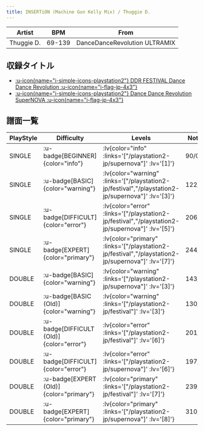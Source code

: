 ```yaml
---
title: INSERTiON (Machine Gun Kelly Mix) / Thuggie D.
---
```


|Artist|BPM|From|
|------|---|----|
|Thuggie D.|69-139|DanceDanceRevolution ULTRAMIX|

## 収録タイトル

- [ :u-icon{name="i-simple-icons-playstation2"} DDR FESTIVAL Dance Dance Revolution :u-icon{name="i-flag-jp-4x3"} ](/playstation2-jp/festival)
- [ :u-icon{name="i-simple-icons-playstation2"} Dance Dance Revolution SuperNOVA :u-icon{name="i-flag-jp-4x3"} ](/playstation2-jp/supernova)

## 譜面一覧

|PlayStyle|Difficulty|Levels|Notes|Movie|
|---------|----------|------|-----|-----|
|SINGLE| :u-badge[BEGINNER]{color="info"} | :lv{color="info" :links='["/playstation2-jp/supernova"]' :lv='[1]'} |90/0||
|SINGLE| :u-badge[BASIC]{color="warning"} | :lv{color="warning" :links='["/playstation2-jp/festival","/playstation2-jp/supernova"]' :lv='[3]'} |122/10||
|SINGLE| :u-badge[DIFFICULT]{color="error"} | :lv{color="error" :links='["/playstation2-jp/festival","/playstation2-jp/supernova"]' :lv='[5]'} |206/14||
|SINGLE| :u-badge[EXPERT]{color="primary"} | :lv{color="primary" :links='["/playstation2-jp/festival","/playstation2-jp/supernova"]' :lv='[7]'} |244/19||
|DOUBLE| :u-badge[BASIC]{color="warning"} | :lv{color="warning" :links='["/playstation2-jp/supernova"]' :lv='[3]'} |143/21||
|DOUBLE| :u-badge[BASIC (Old)]{color="warning"} | :lv{color="warning" :links='["/playstation2-jp/festival"]' :lv='[3]'} |130/17||
|DOUBLE| :u-badge[DIFFICULT (Old)]{color="error"} | :lv{color="error" :links='["/playstation2-jp/festival"]' :lv='[6]'} |201/17||
|DOUBLE| :u-badge[DIFFICULT]{color="error"} | :lv{color="error" :links='["/playstation2-jp/supernova"]' :lv='[6]'} |197/11||
|DOUBLE| :u-badge[EXPERT (Old)]{color="primary"} | :lv{color="primary" :links='["/playstation2-jp/festival"]' :lv='[7]'} |239/17||
|DOUBLE| :u-badge[EXPERT]{color="primary"} | :lv{color="primary" :links='["/playstation2-jp/supernova"]' :lv='[8]'} |310/13||
